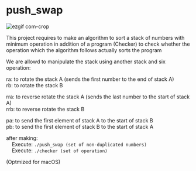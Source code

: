 # push_swap

![ezgif com-crop](https://user-images.githubusercontent.com/38796098/57738594-6b6ae500-76b0-11e9-9d29-0f59ee825e8e.gif)

This project requires to make an algorithm to sort a stack of numbers with minimum operation in addition of a program (Checker) to check whether the operation which the algorithm follows actually sorts the program

We are allowd to manipulate the stack using another stack and six operation:

ra: to rotate the stack A (sends the first number to the end of stack A)<br />
rb: to rotate the stack B

rra: to reverse rotate the stack A (sends the last number to the start of stack A)<br />
rrb: to reverse rotate the stack B

pa: to send the first element of stack A to the start of stack B<br />
pb: to send the first element of stack B to the start of stack A

after making:<br />
&nbsp;&nbsp;&nbsp;&nbsp;Execute: `./push_swap (set of non-duplicated numbers)`<br />
&nbsp;&nbsp;&nbsp;&nbsp;Execute: `./checker (set of operation)`

(Optmized for macOS)
